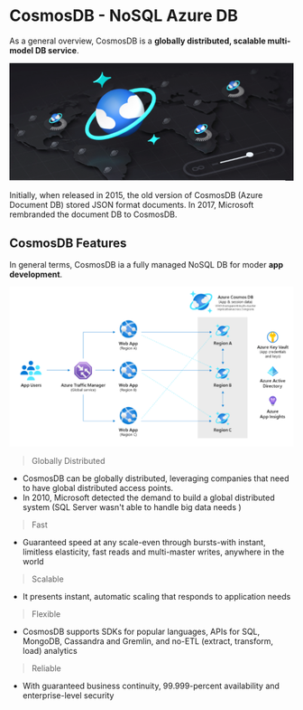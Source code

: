 # CosmosDB - NoSQL Azure DB

As a general overview, CosmosDB is a **globally distributed, scalable multi-model DB service**.

![](/assets/azure/1.png)

Initially, when released in 2015, the old version of CosmosDB (Azure Document DB) stored JSON format documents. In 2017, 
Microsoft rembranded the document DB to CosmosDB. 

## CosmosDB Features

In general terms, CosmosDB ia a fully managed NoSQL DB for moder **app development**.

![](/assets/azure/2.png)

> Globally Distributed
- CosmosDB can be globally distributed, leveraging companies that need to have global distributed access points.
- In 2010, Microsoft detected the demand to build a global distributed system (SQL Server wasn't able to handle
big data needs )

> Fast
- Guaranteed speed at any scale-even through bursts-with instant, limitless elasticity, fast reads and multi-master writes, 
anywhere in the world

> Scalable
- It presents instant, automatic scaling that responds to application needs

> Flexible 
- CosmosDB supports SDKs for popular languages, 
APIs for SQL, MongoDB, Cassandra and Gremlin, and no-ETL (extract, transform, load) analytics

> Reliable
- With guaranteed business continuity, 99.999-percent availability and enterprise-level security